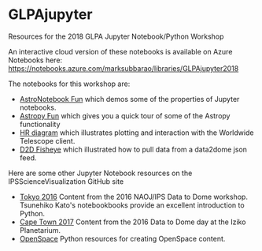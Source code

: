 # GLPAjupyter
Resources for the 2018 GLPA Jupyter Notebook/Python Workshop

An interactive cloud version of these notebooks is available on Azure Notebooks here: https://notebooks.azure.com/marksubbarao/libraries/GLPAjupyter2018

The notebooks for this workshop are:
* [AstroNotebook Fun](https://github.com/IPSScienceVisualization/GLPAjupyter/blob/master/AstroNotebook%20Fun.ipynb) which demos some of the properties of Jupyter notebooks.
* [Astropy Fun](https://github.com/IPSScienceVisualization/GLPAjupyter/blob/master/Astropy%20Fun.ipynb) which gives you a quick tour of some of the Astropy functionality
* [HR diagram](https://github.com/IPSScienceVisualization/GLPAjupyter/blob/master/HR%20Diagram.ipynb) which illustrates plotting and interaction with the Worldwide Telescope client.
* [D2D Fisheye](https://github.com/IPSScienceVisualization/GLPAjupyter/blob/master/D2Dfisheye.ipynb) which illustrated how to pull data from a data2dome json feed.

Here are some other Jupyter Notebook resources on the IPSScienceVisualization GitHub site
* [Tokyo 2016](https://github.com/IPSScienceVisualization/Workshops/tree/master/Tokyo2017) Content from the 2016 NAOJ/IPS Data to Dome workshop. Tsunehiko Kato's notebookbooks provide an excellent introduction to Python.
* [Cape Town 2017](https://github.com/IPSScienceVisualization/Workshops/tree/master/CapeTown2018) Content from the 2016 Data to Dome day at the Iziko Planetarium.
* [OpenSpace](https://github.com/IPSScienceVisualization/OpenSpace) Python resources for creating OpenSpace content.
